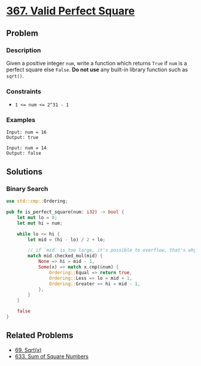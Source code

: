 # [367. Valid Perfect Square](https://leetcode.com/problems/valid-perfect-square/)

## Problem

### Description

Given a positive integer `num`, write a function which returns `True` if `num`
is a perfect square else `False`. **Do not use** any built-in library function
such as `sqrt()`.

### Constraints

* `1 <= num <= 2^31 - 1`

### Examples

```text
Input: num = 16
Output: true
```

```text
Input: num = 14
Output: false
```

## Solutions

### Binary Search

```rust
use std::cmp::Ordering;

pub fn is_perfect_square(num: i32) -> bool {
    let mut lo = 0;
    let mut hi = num;

    while lo <= hi {
        let mid = (hi - lo) / 2 + lo;

        // if `mid` is too large, it's possible to overflow, that's why we use `.checked_mul()`
        match mid.checked_mul(mid) {
            None => hi = mid - 1,
            Some(x) => match x.cmp(&num) {
                Ordering::Equal => return true,
                Ordering::Less => lo = mid + 1,
                Ordering::Greater => hi = mid - 1,
            },
        }
    }

    false
}
```

## Related Problems

* [69. Sqrt(x)](/leetcode/000%20-%20099/69%20-%20Sqrt(x).md)
* [633. Sum of Square Numbers](/leetcode/600%20-%20699/633%20-%20Sum%20of%20Square%20Numbers.md)